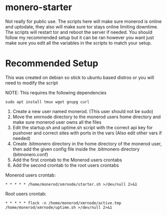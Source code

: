 # monero-starter
Not really for public use.
The scripts here will make sure monerod is online and uptodate, they also will make sure tor stays online limiting downtime. 
The scripts will restart tor and reboot the server if needed. You should follow my recommended setup but it can be ran however you want just make sure you edit all the variables in the scripts to match your setup.

# Recommended Setup
This was created on debian so stick to ubuntu based distros or you will need to modify the script

NOTE: This requires the following dependencies
```
sudo apt install tmux wget gnupg curl
```
1. Create a new user named monerod. (This user should not be sudo)
2. Move the xmrnode directory to the monerod users home directory and make sure monerod user owns all the files
3. Edit the startup.sh and uptime.sh script with the correct api key for pushover and correct sites with ports in the vars (Also edit other vars if needed)
4. Create .bitmonero directory in the home directory of the monerod user, then add the given config file inside the .bitmonero directory (bitmonero.conf)
5. Add the first crontab to the Monerod users crontabs
6. Add the second crontab to the root users crontabs 

Monerod users crontab:
```
* * * * * /home/monerod/xmrnode/starter.sh >/dev/null 2>&1
```
Root users crontab:
```
* * * * * flock -n /home/monerod/xmrnode/active.tmp /home/monerod/xmrnode/uptime.sh >/dev/null 2>&1
```
